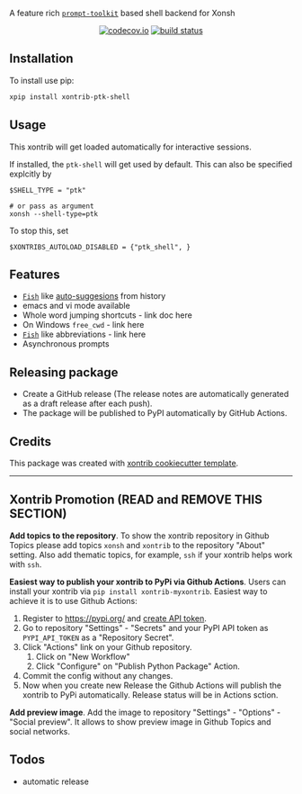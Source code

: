 
A feature rich [`prompt-toolkit`](https://github.com/prompt-toolkit/python-prompt-toolkit) based shell backend for Xonsh

<p align="center">
    <a href="https://codecov.io/github/xonsh/xontrib-ptk-shell?branch=main">
        <img src="https://codecov.io/gh/xonsh/xontrib-ptk-shell/branch/main/graphs/badge.svg" alt="codecov.io"/></a>
    <a href="https://github.com/xonsh/xontrib-ptk-shell/actions">
        <img src="https://github.com/xonsh/xontrib-ptk-shell/actions/workflows/test.yml/badge.svg?branch=main" alt="build status"></a>
</p>

## Installation

To install use pip:

```bash
xpip install xontrib-ptk-shell
```

## Usage

This xontrib will get loaded automatically for interactive sessions.

If installed, the `ptk-shell` will get used by default. This can also be specified explcitly by

```xonsh
$SHELL_TYPE = "ptk"

# or pass as argument
xonsh --shell-type=ptk
```

To stop this, set

```xonsh
$XONTRIBS_AUTOLOAD_DISABLED = {"ptk_shell", }
```

## Features

- [`Fish`](https://fishshell.com/) like [auto-suggesions](https://python-prompt-toolkit.readthedocs.io/en/master/pages/asking_for_input.html#auto-suggestion) from history
- emacs and vi mode available
- Whole word jumping shortcuts - link doc here
- On Windows `free_cwd` - link here
- [`Fish`](https://fishshell.com/docs/current/cmds/abbr.html) like abbreviations - link here
- Asynchronous prompts

## Releasing package

- Create a GitHub release (The release notes are automatically generated as a draft release after each push).
- The package will be published to PyPI automatically by GitHub Actions.


## Credits

This package was created with [xontrib cookiecutter template](https://github.com/xonsh/xontrib-cookiecutter).


--------------------

## Xontrib Promotion (READ and REMOVE THIS SECTION)

**Add topics to the repository**. To show the xontrib repository in Github Topics please add topics `xonsh` and `xontrib` to the repository "About" setting. Also add thematic topics, for example,  `ssh` if your xontrib helps work with `ssh`.

**Easiest way to publish your xontrib to PyPi via Github Actions**. Users can install your xontrib via `pip install xontrib-myxontrib`. Easiest way to achieve it is to use Github Actions:

1. Register to https://pypi.org/ and [create API token](https://pypi.org/help/#apitoken).
2. Go to repository "Settings" - "Secrets" and your PyPI API token as `PYPI_API_TOKEN` as a "Repository Secret".
3. Click "Actions" link on your Github repository.
   1. Click on "New Workflow"
   2. Click "Configure" on "Publish Python Package" Action.
4. Commit the config without any changes.
5. Now when you create new Release the Github Actions will publish the xontrib to PyPi automatically. Release status will be in Actions sction.

**Add preview image**. Add the image to repository "Settings" - "Options" - "Social preview". It allows to show preview image in Github Topics and social networks.

## Todos

- automatic release
